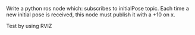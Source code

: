
Write a python ros node which:
 subscribes to initialPose topic. 
 Each time a new initial pose is received, this node must publish it with a +10 on x. 


Test by using RVIZ
